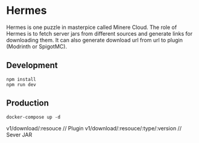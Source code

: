 # Hermes

Hermes is one puzzle in masterpice called Minere Cloud. The role of Hermes is to fetch server jars from different sources and generate links for downloading them. It can also generate download url from url to plugin (Modrinth or SpigotMC).

## Development

```
npm install
npm run dev
```

## Production

```
docker-compose up -d
```

v1/download/:resouce // Plugin
v1/download/:resouce/:type/:version // Sever JAR